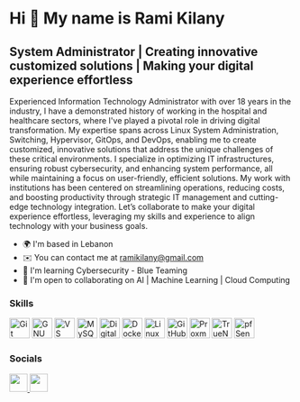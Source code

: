 Hi 👋 My name is Rami Kilany
============================

System Administrator | Creating innovative customized solutions | Making your digital experience effortless
-----------------------------------------------------------------------------------------------------------

Experienced Information Technology Administrator with over 18 years in the industry, I have a demonstrated history of working in the hospital and healthcare sectors, where I've played a pivotal role in driving digital transformation. My expertise spans across Linux System Administration, Switching, Hypervisor, GitOps, and DevOps, enabling me to create customized, innovative solutions that address the unique challenges of these critical environments. I specialize in optimizing IT infrastructures, ensuring robust cybersecurity, and enhancing system performance, all while maintaining a focus on user-friendly, efficient solutions. My work with institutions has been centered on streamlining operations, reducing costs, and boosting productivity through strategic IT management and cutting-edge technology integration. Let’s collaborate to make your digital experience effortless, leveraging my skills and experience to align technology with your business goals.

*   🌍  I'm based in Lebanon
*   ✉️  You can contact me at [ramikilany@gmail.com](mailto:ramikilany@gmail.com)
*   🧠  I'm learning Cybersecurity - Blue Teaming
*   🤝  I'm open to collaborating on AI | Machine Learning | Cloud Computing

### Skills

<p align="left">
<a href="https://git-scm.com/" target="_blank" rel="noreferrer"><img src="https://raw.githubusercontent.com/danielcranney/readme-generator/main/public/icons/skills/git-colored.svg" width="36" height="36" alt="Git" /></a>
<a href="https://www.gnu.org/software/bash/" target="_blank" rel="noreferrer"><img src="https://raw.githubusercontent.com/danielcranney/readme-generator/main/public/icons/skills/gnubash.svg" width="36" height="36" alt="GNU Bash" /></a>
<a href="https://code.visualstudio.com/" target="_blank" rel="noreferrer"><img src="https://raw.githubusercontent.com/danielcranney/readme-generator/main/public/icons/skills/visualstudiocode.svg" width="36" height="36" alt="VS Code" /></a>
<a href="https://www.mysql.com/" target="_blank" rel="noreferrer"><img src="https://raw.githubusercontent.com/danielcranney/readme-generator/main/public/icons/skills/mysql-colored.svg" width="36" height="36" alt="MySQL" /></a>
<a href="https://www.digitalocean.com" target="_blank" rel="noreferrer"><img src="https://raw.githubusercontent.com/danielcranney/readme-generator/main/public/icons/skills/digitalocean-colored.svg" width="36" height="36" alt="Digital Ocean" /></a>
<a href="https://www.docker.com/" target="_blank" rel="noreferrer"><img src="https://raw.githubusercontent.com/danielcranney/readme-generator/main/public/icons/skills/docker-colored.svg" width="36" height="36" alt="Docker" /></a>
<a href="https://www.linux.org" target="_blank" rel="noreferrer"><img src="https://raw.githubusercontent.com/danielcranney/readme-generator/main/public/icons/skills/linux-colored.svg" width="36" height="36" alt="Linux" /></a>
<a href="https://github.com/" target="_blank" rel="noreferrer"><img src="https://www.svgrepo.com/show/445786/github.svg" width="36" height="36" alt="GitHub" /></a>
<a href="https://www.proxmox.com/en/" target="_blank" rel="noreferrer"><img src="https://static-00.iconduck.com/assets.00/proxmox-icon-2048x2048-i8gl93w2.png" width="36" height="36" alt="Proxmox" /></a>
<a href="https://www.truenas.com/" target="_blank" rel="noreferrer"><img src="https://forums.truenas.com/uploads/default/original/1X/595029d7c95fa46d7722faf23ce9ceb1bc74fb30.png" width="36" height="36" alt="TrueNAS" /></a>
<a href="https://www.pfsense.org/" target="_blank" rel="noreferrer"><img src="https://wpcomputersolutions.com/wp-content/uploads/2018/07/pfsense-logo-e1534531558807.png" width="36" height="36" alt="pfSense" /></a>
</p>

                    
### Socials
                  
<p align="left"> <a href="https://www.github.com/ramikilany" target="_blank" rel="noreferrer"> <picture> <source media="(prefers-color-scheme: dark)" srcset="https://raw.githubusercontent.com/danielcranney/readme-generator/main/public/icons/socials/github-dark.svg" /> <source media="(prefers-color-scheme: light)" srcset="https://raw.githubusercontent.com/danielcranney/readme-generator/main/public/icons/socials/github.svg" /> <img src="https://raw.githubusercontent.com/danielcranney/readme-generator/main/public/icons/socials/github.svg" width="32" height="32" /> </picture> </a> <a href="https://www.linkedin.com/in/rami-kilany-b7122091/" target="_blank" rel="noreferrer"> <picture> <source media="(prefers-color-scheme: dark)" srcset="https://raw.githubusercontent.com/danielcranney/readme-generator/main/public/icons/socials/linkedin-dark.svg" /> <source media="(prefers-color-scheme: light)" srcset="https://raw.githubusercontent.com/danielcranney/readme-generator/main/public/icons/socials/linkedin.svg" /> <img src="https://raw.githubusercontent.com/danielcranney/readme-generator/main/public/icons/socials/linkedin.svg" width="32" height="32" /> </picture> </a></p>
